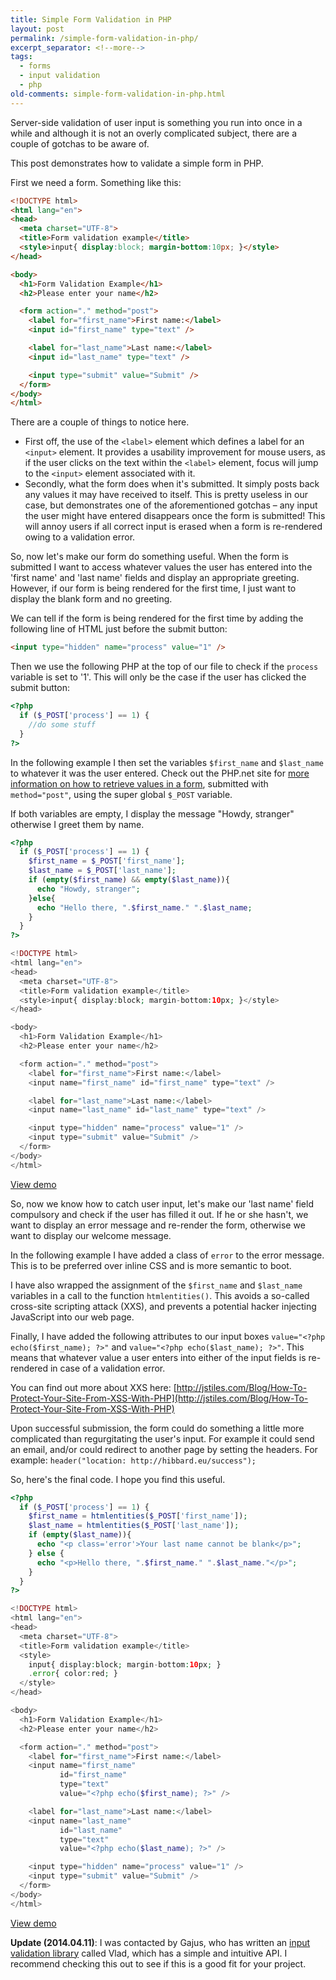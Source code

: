 ```yaml
---
title: Simple Form Validation in PHP
layout: post
permalink: /simple-form-validation-in-php/
excerpt_separator: <!--more-->
tags:
  - forms
  - input validation
  - php
old-comments: simple-form-validation-in-php.html
---
```


Server-side validation of user input is something you run into once in a while and although it is not an overly complicated subject, there are a couple of gotchas to be aware of.

This post demonstrates how to validate a simple form in PHP.

<!--more-->

First we need a form. Something like this:

```html
<!DOCTYPE html>
<html lang="en">
<head>
  <meta charset="UTF-8">
  <title>Form validation example</title>
  <style>input{ display:block; margin-bottom:10px; }</style>
</head>

<body>
  <h1>Form Validation Example</h1>
  <h2>Please enter your name</h2>

  <form action="." method="post">
    <label for="first_name">First name:</label>
    <input id="first_name" type="text" />

    <label for="last_name">Last name:</label>
    <input id="last_name" type="text" />

    <input type="submit" value="Submit" />
  </form>
</body>
</html>
```

There are a couple of things to notice here.

- First off, the use of the `<label>` element which defines a label for an `<input>` element. It provides a usability improvement for mouse users, as if the user clicks on the text within the `<label>` element, focus will jump to the `<input>` element associated with it.
- Secondly, what the form does when it's submitted. It simply posts back any values it may have received to itself. This is pretty useless in our case, but demonstrates one of the aforementioned gotchas &#8211; any input the user might have entered disappears once the form is submitted! This will annoy users if all correct input is erased when a form is re-rendered owing to a validation error.

So, now let's make our form do something useful. When the form is submitted I want to access whatever values the user has entered into the 'first name' and 'last name' fields and display an appropriate greeting. However, if our form is being rendered for the first time, I just want to display the blank form and no greeting.

We can tell if the form is being rendered for the first time by adding the following line of HTML just before the submit button:

```html
<input type="hidden" name="process" value="1" />
```

Then we use the following PHP at the top of our file to check if the `process` variable is set to '1'. This will only be the case if the user has clicked the submit button:

```php
<?php
  if ($_POST['process'] == 1) {
    //do some stuff
  }
?>
```

In the following example I then set the variables `$first_name` and `$last_name` to whatever it was the user entered. Check out the PHP.net site for <a href="http://www.php.net/manual/en/reserved.variables.post.php" target="_blank">more information on how to retrieve values in a form</a>, submitted with `method="post"`, using the super global `$_POST` variable.

If both variables are empty, I display the message "Howdy, stranger" otherwise I greet them by name.

```php
<?php
  if ($_POST['process'] == 1) {
    $first_name = $_POST['first_name'];
    $last_name = $_POST['last_name'];
    if (empty($first_name) && empty($last_name)){
      echo "Howdy, stranger";
    }else{
      echo "Hello there, ".$first_name." ".$last_name;
    }
  }
?>

<!DOCTYPE html>
<html lang="en">
<head>
  <meta charset="UTF-8">
  <title>Form validation example</title>
  <style>input{ display:block; margin-bottom:10px; }</style>
</head>

<body>
  <h1>Form Validation Example</h1>
  <h2>Please enter your name</h2>

  <form action="." method="post">
    <label for="first_name">First name:</label>
    <input name="first_name" id="first_name" type="text" />

    <label for="last_name">Last name:</label>
    <input name="last_name" id="last_name" type="text" />

    <input type="hidden" name="process" value="1" />
    <input type="submit" value="Submit" />
  </form>
</body>
</html>
```

[View demo](https://hibbard.eu/demos/php-form-validation/1/ "Simple HTML form with basic PHP validation")

So, now we know how to catch user input, let's make our 'last name' field compulsory and check if the user has filled it out. If he or she hasn't, we want to display an error message and re-render the form, otherwise we want to display our welcome message.

In the following example I have added a class of `error` to the error message. This is to be preferred over inline CSS and is more semantic to boot.

I have also wrapped the assignment of the `$first_name` and `$last_name` variables in a call to the function `htmlentities()`. This avoids a so-called cross-site scripting attack (XXS), and prevents a potential hacker injecting JavaScript into our web page.

Finally, I have added the following attributes to our input boxes `value="<?php echo($first_name); ?>"` and `value="<?php echo($last_name); ?>"`. This means that whatever value a user enters into either of the input fields is re-rendered in case of a validation error.

You can find out more about XXS here: [http://jstiles.com/Blog/How-To-Protect-Your-Site-From-XSS-With-PHP](http://jstiles.com/Blog/How-To-Protect-Your-Site-From-XSS-With-PHP)

Upon successful submission, the form could do something a little more complicated than regurgitating the user's input. For example it could send an email, and/or could redirect to another page by setting the headers. For example: `header("location: http://hibbard.eu/success");`

So, here's the final code. I hope you find this useful.

```php
<?php
  if ($_POST['process'] == 1) {
    $first_name = htmlentities($_POST['first_name']);
    $last_name = htmlentities($_POST['last_name']);
    if (empty($last_name)){
      echo "<p class='error'>Your last name cannot be blank</p>";
    } else {
      echo "<p>Hello there, ".$first_name." ".$last_name."</p>";
    }
  }
?>

<!DOCTYPE html>
<html lang="en">
<head>
  <meta charset="UTF-8">
  <title>Form validation example</title>
  <style>
    input{ display:block; margin-bottom:10px; }
    .error{ color:red; }
  </style>
</head>

<body>
  <h1>Form Validation Example</h1>
  <h2>Please enter your name</h2>

  <form action="." method="post">
    <label for="first_name">First name:</label>
    <input name="first_name"
           id="first_name"
           type="text"
           value="<?php echo($first_name); ?>" />

    <label for="last_name">Last name:</label>
    <input name="last_name"
           id="last_name"
           type="text"
           value="<?php echo($last_name); ?>" />

    <input type="hidden" name="process" value="1" />
    <input type="submit" value="Submit" />
  </form>
</body>
</html>
```

[View demo](https://hibbard.eu/demos/php-form-validation/2/ "Simple HTML form with slightly more complicated PHP validation")

**Update (2014.04.11)**: I was contacted by Gajus, who has written an [input validation library](https://github.com/gajus/vlad "Input validation library promoting succinct syntax with extendable validators and multilingual support.") called Vlad, which has a simple and intuitive API. I recommend checking this out to see if this is a good fit for your project.
